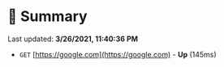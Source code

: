 # 📖 Summary
Last updated: **3/26/2021, 11:40:36 PM**

- `GET` [https://google.com](https://google.com) - **Up** (145ms)
